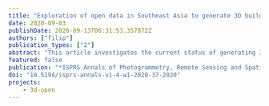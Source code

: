 ```yaml
---
title: "Exploration of open data in Southeast Asia to generate 3D building models"
date: 2020-09-03
publishDate: 2020-09-13T06:31:53.357872Z
authors: ["filip"]
publication_types: ["2"]
abstract: "This article investigates the current status of generating 3D building models across 11 countries in Southeast Asia from publicly available data, primarily volunteered geoinformation (OpenStreetMap). The following countries are analysed: Brunei, Cambodia, Indonesia, Laos, Malaysia, Myanmar, Philippines, Singapore, Thailand, Timor-Leste, and Vietnam. This cross-country study includes multiple spatial levels of analysis: country, town, and micro-level (smaller neighbourhood). The main finding is that authoritative data to generate 3D building models is almost non-existent while building completeness in OpenStreetMap is highly heterogeneous, yielding location-dependent conclusions. While in general just a fraction of mapped buildings has height information and none of the administrative areas provides sufficient information to generate 3D building models, on a micro-level some areas are fully complete, providing a high potential to generate 3D building models on a precinct scale, which may be useful for certain spatial analyses. Furthermore, some areas have high building completeness, requiring only half of the work necessary for the extrusion: the collection of building height attributes. As a part of this work, a semantic 3D building model of a selected set of buildings in Singapore has been generated and released as open data (CityJSON), and the developed code was open-sourced."
featured: false
publication: "*ISPRS Annals of Photogrammetry, Remote Sensing and Spatial Information Sciences*"
doi: "10.5194/isprs-annals-vi-4-w1-2020-37-2020"
projects:
    - 3d-open
---
```


